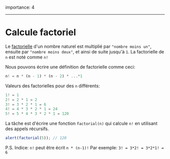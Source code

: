 importance: 4

---

# Calcule factoriel

Le [factorielle](https://en.wikipedia.org/wiki/Factorial) d'un nombre naturel est multiplié par `"nombre moins un"`, ensuite par `"nombre moins deux"`, et ainsi de suite jusqu'à `1`. La factorielle de `n` est noté comme `n!`

Nous pouvons écrire une définition de factorielle comme ceci:

```js
n! = n * (n - 1) * (n - 2) * ...*1
```

Valeurs des factorielles pour des `n` différents:

```js
1! = 1
2! = 2 * 1 = 2
3! = 3 * 2 * 1 = 6
4! = 4 * 3 * 2 * 1 = 24
5! = 5 * 4 * 3 * 2 * 1 = 120
```

La tâche est d'écrire une fonction `factorial(n)` qui calcule `n!` en utilisant des appels récursifs.

```js
alert(factorial(5)); // 120
```

P.S. Indice: `n!` peut être écrit `n * (n-1)!` Par exemple: `3! = 3*2! = 3*2*1! = 6`
